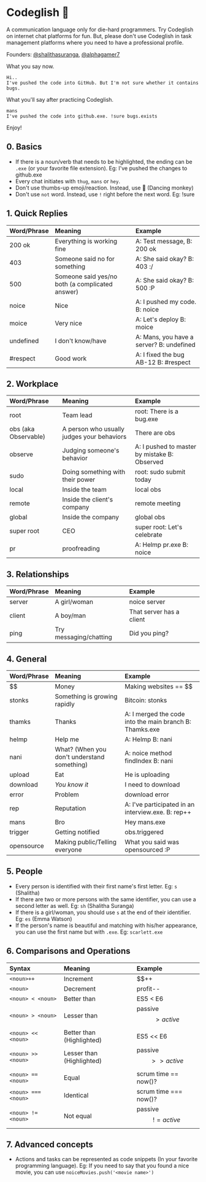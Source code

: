 # Codeglish 🐒
A communication language only for die-hard programmers. Try Codeglish on internet chat platforms for fun. But, please don't use Codeglish in task management platforms where you need to have a professional profile.

Founders: [@shalithasuranga](https://github.com/shalithasuranga), [@alphagamer7](https://github.com/alphagamer7)

What you say now.
```
Hi.. 
I've pushed the code into GitHub. But I'm not sure whether it contains bugs.
```

What you'll say after practicing Codeglish.

```
mans
I've pushed the code into github.exe. !sure bugs.exists
```

Enjoy!

## 0. Basics

- If there is a noun/verb that needs to be highlighted, the ending can be `.exe` (or your favorite file extension). Eg: I've pushed the changes to github.exe
- Every chat initiates with `thug`, `mans` or `hey`.
- Don't use thumbs-up emoji/reaction. Instead, use 🐒 (Dancing monkey)
- Don't use `not` word. Instead, use `!` right before the next word. Eg: !sure


## 1. Quick Replies

| Word/Phrase      | Meaning     | Example |
| :----------- | :----------- | :----------
| 200 ok      | Everything is working fine       |  A: Test message, B: 200 ok |
| 403   | Someone said no for something        | A: She said okay? B: 403 :/ |
| 500   | Someone said yes/no both (a complicated answer)        | A: She said okay? B: 500 :P |
| noice | Nice | A: I pushed my code. B: noice |
| moice | Very nice | A: Let's deploy B: moice |
| undefined | I don't know/have | A: Mans, you have a server? B: undefined |
| #respect | Good work | A: I fixed the bug AB-12 B: #respect |

## 2. Workplace

| Word/Phrase      | Meaning     | Example |
| :----------- | :----------- | :----------
| root     | Team lead     |  root: There is a bug.exe |
| obs (aka Observable)   | A person who usually judges your behaviors      | There are obs |
| observe | Judging someone's behavior | A: I pushed to master by mistake B: Observed |
| sudo | Doing something with their power | root: sudo submit today  |
| local | Inside the team | local obs |
| remote | Inside the client's company | remote meeting |
| global | Inside the company | global obs |
| super root | CEO | super root: Let's celebrate |
| pr | proofreading | A: Helmp pr.exe B: noice |


## 3. Relationships

| Word/Phrase      | Meaning     | Example |
| :----------- | :----------- | :----------
| server     | A girl/woman      |  noice server |
| client   | A boy/man       | That server has a client |
| ping | Try messaging/chatting | Did you ping? |


## 4. General

| Word/Phrase      | Meaning     | Example |
| :----------- | :----------- | :----------
| $$     | Money      |  Making websites == $$ |
| stonks   | Something is growing rapidly      | Bitcoin: stonks |
| thamks | Thanks | A: I merged the code into the main branch B: Thamks.exe |
| helmp | Help me | A: Helmp B: nani |
| nani | What? (When you don't understand something) | A: noice method findIndex B: nani |
| upload | Eat | He is uploading |
| download | *You know it* | I need to download |
| error | Problem | download error |
| rep | Reputation | A: I've participated in an interview.exe. B: rep++  |
| mans | Bro | Hey mans.exe |
| trigger | Getting notified | obs.triggered |
| opensource | Making public/Telling everyone| What you said was opensourced :P |

## 5. People

- Every person is identified with their first name's first letter. Eg: `s` (Shalitha)
- If there are two or more persons with the same identifier, you can use a second letter as well. Eg: `sh` (Shalitha Suranga)
- If there is a girl/woman, you should use `s` at the end of their identifier. Eg: `es` (Emma Watson)
- If the person's name is beautiful and matching with his/her appearance, you can use the first name but with `.exe`. Eg: `scarlett.exe`


## 6. Comparisons and Operations 

| Syntax     | Meaning     | Example |
| :----------- | :----------- | :----------
| `<noun>++`     | Increment      |  $$++ |
| `<noun>`   | Decrement      | profit-- |
| `<noun> < <noun>` | Better than | ES5 < E6 |
| `<noun> > <noun>` | Lesser than | passive $$ > active $$  |
| `<noun> << <noun>` | Better than (Highlighted) | ES5 << E6 |
| `<noun> >> <noun>` | Lesser than (Highlighted) | passive $$ >> active $$  |
| `<noun> == <noun>` | Equal | scrum time == now()? |
| `<noun> === <noun>` | Identical | scrum time === now()? |
| `<noun> != <noun>` | Not equal | passive $$ != active $$ |


## 7. Advanced concepts

- Actions and tasks can be represented as code snippets (In your favorite programming language).
  Eg: If you need to say that you found a nice movie, you can use `noiceMovies.push('<movie name>')`


